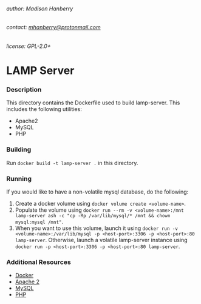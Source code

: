 ###### author: Madison Hanberry
###### contact: mhanberry@protonmail.com
###### license: GPL-2.0+
# LAMP Server
### Description
This directory contains the Dockerfile used to build lamp-server. This includes the following utilities:
* Apache2
* MySQL
* PHP
### Building
Run `docker build -t lamp-server .` in this directory.
### Running
If you would like to have a non-volatile mysql database, do the following:
1. Create a docker volume using `docker volume create <volume-name>`.
2. Populate the volume using `docker run --rm -v <volume-name>:/mnt lamp-server ash -c "cp -Rp /var/lib/mysql/* /mnt && chown mysql:mysql /mnt"`.
3. When you want to use this volume, launch it using `docker run -v <volume-name>:/var/lib/mysql -p <host-port>:3306 -p <host-port>:80 lamp-server`.
Otherwise, launch a volatile lamp-server instance using `docker run -p <host-port>:3306 -p <host-port>:80 lamp-server`.
### Additional Resources
* [Docker](https://www.docker.com)
* [Apache 2](https://www.httpd.apache.org/docs)
* [MySQL](https://www.mysql.com)
* [PHP](https://www.secure.php.net)
